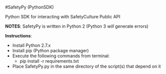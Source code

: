 #SafetyPy (PythonSDK)

Python SDK for interacting with SafetyCulture Public API

**NOTES**:
SafetyPy is written in Python 2 (Python 3 *will* generate errors)


**Instructions**:
 * Install Python 2.7.x
 * Install pip (Python package manager)
 * Execute the following commands from terminal:
     * pip install -r requirements.txt
 * Place SafetyPy.py in the same directory of the script(s) that depend on it
